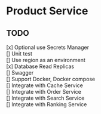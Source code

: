 # Product Service


## TODO
[x] Optional use Secrets Manager  
[] Unit test  
[] Use region as an environment  
[x] Database Read Replicas  
[] Swagger  
[] Support Docker, Docker compose  
[] Integrate with Cache Service  
[] Integrate with Order Service  
[] Integrate with Search Service  
[] Integrate with Ranking Service  



